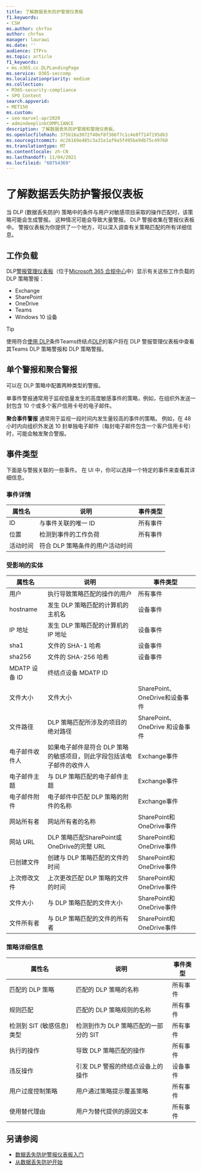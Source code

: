 ```yaml
---
title: 了解数据丢失防护警报仪表板
f1.keywords:
- CSH
ms.author: chrfox
author: chrfox
manager: laurawi
ms.date: ''
audience: ITPro
ms.topic: article
f1_keywords:
- ms.o365.cc.DLPLandingPage
ms.service: O365-seccomp
ms.localizationpriority: medium
ms.collection:
- M365-security-compliance
- SPO_Content
search.appverid:
- MET150
ms.custom:
- seo-marvel-apr2020
- admindeeplinkCOMPLIANCE
description: 了解数据丢失防护警报和警报仪表板。
ms.openlocfilehash: 375b16a3072f40ef8f366f7c1c4e8f714f195d63
ms.sourcegitcommit: dc26169e485c3a31e1af9a5f495be9db75c49760
ms.translationtype: MT
ms.contentlocale: zh-CN
ms.lasthandoff: 11/04/2021
ms.locfileid: "60754369"
---
```

# <a name="learn-about-the-data-loss-prevention-alerts-dashboard"></a>了解数据丢失防护警报仪表板

当 DLP (数据丢失防护) 策略中的条件与用户对敏感项目采取的操作匹配时，该策略可能会生成警报。 这种情况可能会导致大量警报。 DLP 警报收集在警报仪表板中。 警报仪表板为你提供了一个地方，可以深入调查有关策略匹配的所有详细信息。  

<!-- [Microsoft 365 compliance center](https://compliance.microsoft.com/)-->

## <a name="workloads"></a>工作负载

DLP[警报管理仪表板](https://compliance.microsoft.com/datalossprevention?viewid=dlpalerts)（位于<a href="https://go.microsoft.com/fwlink/p/?linkid=2077149" target="_blank">Microsoft 365 合规中心</a>中）显示有关这些工作负载的 DLP 策略警报：

- Exchange
- SharePoint
- OneDrive
- Teams
- Windows 10 设备 

> [!TIP]
> 使用符合[使用 DLP](endpoint-dlp-learn-about.md)条件Teams终结点[DLP](dlp-microsoft-teams.md)的客户将在 DLP 警报管理仪表板中查看其Teams DLP 策略警报和 DLP 策略警报。

## <a name="single-alert-and-aggregate-alert"></a>单个警报和聚合警报

可以在 DLP 策略中配置两种类型的警报。

单事件警报通常用于监视低量发生的高度敏感事件的策略，例如，在组织外发送一封包含 10 个或多个客户信用卡号的电子邮件。

**聚合事件警报** 通常用于监视一段时间内发生量较高的事件的策略。 例如，在 48 小时内向组织外发送 10 封单独电子邮件（每封电子邮件包含一个客户信用卡号）时，可能会触发聚合警报。

## <a name="types-of-events"></a>事件类型

下面是与警报关联的一些事件。 在 UI 中，你可以选择一个特定的事件来查看其详细信息。 

### <a name="event-details"></a>事件详情

|属性名  |说明  |事件类型  |
|---------|---------|---------|
|ID |与事件关联的唯一 ID |所有事件 |
|位置 |检测到事件的工作负荷|所有事件 |
|活动时间     |符合 DLP 策略条件的用户活动时间 |

### <a name="affected-entities"></a>受影响的实体

|属性名 |说明| 事件类型|
|---------|---------|---------|
|用户 | 执行导致策略匹配的操作的用户 | 所有事件|
|hostname | 发生 DLP 策略匹配的计算机的主机名 | 设备事件|
|IP 地址 | 发生 DLP 策略匹配的计算机的 IP 地址 | 设备事件|
|sha1 |文件的 SHA-1 哈希 | 设备事件|
|sha256 | 文件的 SHA-256 哈希 | 设备事件|
|MDATP 设备 ID | 终结点设备 MDATP ID|
|文件大小 | 文件大小| SharePoint、OneDrive和设备事件|
|文件路径 | DLP 策略匹配所涉及的项目的绝对路径 | SharePoint、OneDrive 和设备事件|
|电子邮件收件人 |如果电子邮件是符合 DLP 策略的敏感项目，则此字段包括该电子邮件的收件人| Exchange事件|
|电子邮件主题 |与 DLP 策略匹配的电子邮件主题 |Exchange事件|
|电子邮件附件 | 电子邮件中匹配 DLP 策略的附件的名称| Exchange事件|
|网站所有者 |网站所有者的名称| SharePoint和OneDrive事件|
|网站 URL |DLP 策略匹配SharePoint或OneDrive的完整 URL |SharePoint和OneDrive事件|
|已创建文件 |创建与 DLP 策略匹配的文件的时间 |SharePoint和OneDrive事件|
|上次修改文件 | 上次更改匹配 DLP 策略的文件的时间 | SharePoint和OneDrive事件|
|文件大小 | 与 DLP 策略匹配的文件大小 |SharePoint和OneDrive事件|
|文件所有者 |与 DLP 策略匹配的文件的所有者 |SharePoint和OneDrive事件|  

### <a name="policy-details"></a>策略详细信息

|属性名 |说明 |事件类型 |
|---------|---------|---------|
|匹配的 DLP 策略 |匹配的 DLP 策略的名称 |所有事件|
|规则匹配 |匹配的 DLP 策略规则的名称 |所有事件|
|检测到 SIT (敏感信息) 类型|检测到作为 DLP 策略匹配的一部分的 SIT |所有事件|
|执行的操作 |导致 DLP 策略匹配的操作| 所有事件|
|违反操作 | 引发 DLP 警报的终结点设备上的操作| 设备事件 | 
|用户过度控制策略 |用户通过策略提示覆盖策略 | 所有事件|
|使用替代理由 |用户为替代提供的原因文本 | 所有事件|   

## <a name="see-also"></a>另请参阅

- [数据丢失防护警报仪表板入门](dlp-alerts-dashboard-get-started.md)
- [从数据丢失防护开始](create-test-tune-dlp-policy.md#where-to-start-with-data-loss-prevention)
